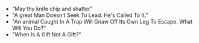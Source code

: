 - "May thy knife chip and shatter"
- "A great Man Doesn't Seek To Lead. He's Called To It."
- "An animal Caught In A Trap Will Gnaw Off Its Own Leg To Escape. What Will You Do?"
- "When Is A Gift Not A Gift?"
